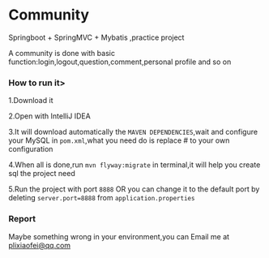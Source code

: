 # Community

Springboot + SpringMVC + Mybatis ,practice project

A community is done with basic function:login,logout,question,comment,personal profile and so on

### How to run it>

1.Download it

2.Open with IntelliJ IDEA

3.It will download automatically the `MAVEN DEPENDENCIES`,wait and configure your MySQL in `pom.xml`,what you need do is replace # to your own configuration

4.When all is done,run `mvn flyway:migrate` in terminal,it will help you create sql the project need

5.Run the project with port `8888` OR you can change it to the default port by deleting `server.port=8888` from `application.properties`

 

### Report

Maybe something wrong in your environment,you can Email me at plixiaofei@qq.com

